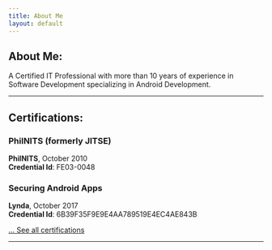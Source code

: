 ```yaml
---
title: About Me
layout: default
---
```

## About Me:

A Certified IT Professional with more than 10 years of experience in Software Development specializing in Android Development.

---

## Certifications:

<div class="card">
  <h3>PhilNITS (formerly JITSE)</h3>
  <p><b>PhilNITS</b>, October 2010<br>
  <b>Credential Id</b>: FE03-0048</p>
  <a href="https://www.philnits.org/passers201505.html#Oct242010FE"><span class="card-link-spanner"></span></a>
</div>

<div class="card">
  <h3>Securing Android Apps</h3>
  <p><b>Lynda</b>, October 2017<br>
  <b>Credential Id</b>: 6B39F35F9E9E4AA789519E4EC4AE843B</p>
  <a href="http://www.lynda.com/Android-tutorials/Securing-Android-Apps/614303-2.html"><span class="card-link-spanner"></span></a>
</div>

[... See all certifications](./certifications)

---

